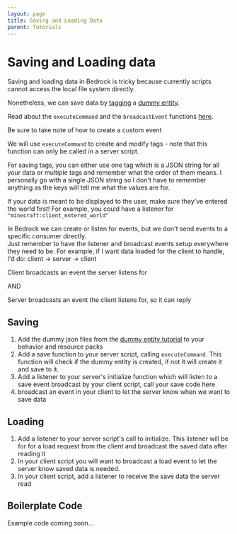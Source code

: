 ```yaml
---
layout: page
title: Saving and Loading Data
parent: Tutorials
---
```

# Saving and Loading data
Saving and loading data in Bedrock is tricky because currently scripts cannot access the local file system directly.

Nonetheless, we can save data by [tagging](https://www.youtube.com/watch?v=tjragqkAlMc) a [dummy entity](https://wiki.bedrock.dev/tutorials/dummy-entities.html).  

Read about the ```executeCommand``` and the ```broadcastEvent``` functions [here](https://bedrock.dev/docs/stable/Scripting).

Be sure to take note of how to create a custom event

We will use ```executeCommand``` to create and modify tags - note that this function can only be called in a server script.

For saving tags, you can either use one tag which is a JSON string for all your data or multiple tags and remember what the order of them means. I personally go with a single JSON string so I don't have to remember anything as the keys will tell me what the values are for.

If your data is meant to be displayed to the user, make sure they've entered the world first! For example, you could have a listener  for ```"minecraft:client_entered_world"```


In Bedrock we can create or listen for events, but we don't send events to a specific consumer directly.  
 Just remember to have the listener and broadcast events setup everywhere they need to be. For example, if I want data loaded for the client to handle, I'd do:
client -> server -> client

Client broadcasts an event the server listens for

AND

Server broadcasts an event the client listens for, so it can reply


## Saving

1. Add the dummy json files from the [dummy entity tutorial](https://wiki.bedrock.dev/tutorials/dummy-entities.html) to your behavior and resource packs
2. Add a save function to your server script, calling ```executeCommand```.  This function will check if the dummy entity is created, if not it will create it and save to it.
3. Add a listener to your server's initialize function which will listen to a save event broadcast by your client script, call your save code here
4. broadcast an event in your client to let the server know when we want to save data

## Loading
1. Add a listener to your server script's call to initialize. This listener will be for for a load request from the client and broadcast the saved data after reading it
2. In your client script you will want to broadcast a load event to let the server know saved data is needed.
3. In your client script, add a listener to receive the save data the server read

## Boilerplate Code
Example code coming soon...
